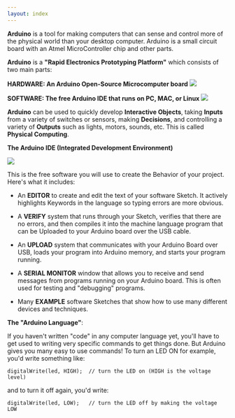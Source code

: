 ```yaml
---
layout: index
---
```


**Arduino** is a tool for making computers that can sense and control more of the physical world than your desktop computer. Arduino is a small circuit board with an Atmel MicroController chip and other parts. 

**Arduino** is a **"Rapid Electronics Prototyping Platform"** which consists of two main parts:

**HARDWARE: An Arduino Open-Source Microcomputer board**
![](https://arduino-info.wikispaces.com/file/view/RoboRed-Annotated-600.jpg/540023456/465x339/RoboRed-Annotated-600.jpg)

**SOFTWARE: The free Arduino IDE that runs on PC, MAC, or Linux**
![](https://arduino-info.wikispaces.com/file/view/ArduinoArch1-900.jpg/374218474/880x665/ArduinoArch1-900.jpg)

**Arduino** can be used to quickly develop **Interactive Objects**, taking **Inputs** from a variety of switches or sensors, making **Decisions**, and controlling a variety of **Outputs** such as lights, motors, sounds, etc. This is called **Physical Computing**.

**The Arduino IDE (Integrated Development Environment)**

![](https://arduino-info.wikispaces.com/file/view/IDE-Example1.jpg/374274694/IDE-Example1.jpg)

This is the free software you will use to create the Behavior of your project. Here's what it includes:

* An **EDITOR** to create and edit the text of your software Sketch. It actively highlights Keywords in the language so typing errors are more obvious.

* A **VERIFY** system that runs through your Sketch, verifies that there are no errors, and then compiles it into the machine language program that can be Uploaded to your Arduino board over the USB cable.

* An **UPLOAD** system that communicates with your Arduino Board over USB, loads your program into Arduino memory, and starts your program running.

* A **SERIAL MONITOR** window that allows you to receive and send messages from programs running on your Arduino board. This is often used for testing and "debugging" programs.

* Many **EXAMPLE** software Sketches that show how to use many different devices and techniques.

**The "Arduino Language"**:

If you haven't written "code" in any computer language yet, you'll have to get used to writing very specific commands to get things done. But Arduino gives you many easy to use commands! To turn an LED ON for example, you'd write something like:

```
digitalWrite(led, HIGH);  // turn the LED on (HIGH is the voltage level)
```
and to turn it off again, you'd write:
```
digitalWrite(led, LOW);   // turn the LED off by making the voltage LOW
```

